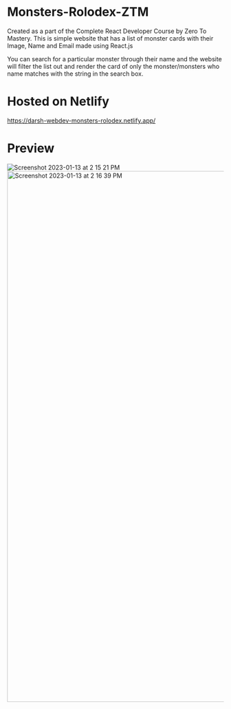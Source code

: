 # Monsters-Rolodex-ZTM
Created as a part of the Complete React Developer Course by Zero To Mastery. This is simple website that has a list of monster cards with their Image, Name and Email made using React.js

You can search for a particular monster through their name and the website will filter the list out and render the card of only the monster/monsters who name matches with the string in the search box.


# Hosted on Netlify
  https://darsh-webdev-monsters-rolodex.netlify.app/
  
# Preview
![Screenshot 2023-01-13 at 2 15 21 PM](https://user-images.githubusercontent.com/101712708/212276985-f0f879d3-f007-457d-81ce-984c7399d5c6.png)
<img width="1234" alt="Screenshot 2023-01-13 at 2 16 39 PM" src="https://user-images.githubusercontent.com/101712708/212277236-fa71bef3-56c3-49e1-b929-affcddd52e03.png">
